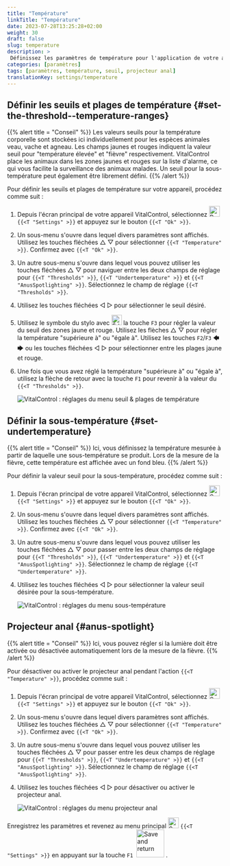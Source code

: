 ```yaml
---
title: "Température"
linkTitle: "Température"
date: 2023-07-28T13:25:28+02:00
weight: 30
draft: false
slug: temperature
description: >
 Définissez les paramètres de température pour l'application de votre appareil VitalControl
categories: [paramètres]
tags: [paramètres, température, seuil, projecteur anal]
translationKey: settings/temperature
---
```

## Définir les seuils et plages de température {#set-the-threshold--temperature-ranges}
{{% alert title = "Conseil" %}}
Les valeurs seuils pour la température corporelle sont stockées ici individuellement pour les espèces animales veau, vache et agneau. Les champs jaunes et rouges indiquent la valeur seuil pour "température élevée" et "fièvre" respectivement. VitalControl place les animaux dans les zones jaunes et rouges sur la liste d'alarme, ce qui vous facilite la surveillance des animaux malades. Un seuil pour la sous-température peut également être librement défini.
{{% /alert %}}

Pour définir les seuils et plages de température sur votre appareil, procédez comme suit :

1. Depuis l'écran principal de votre appareil VitalControl, sélectionnez <img src="/icons/gear.svg" width="25" align="bottom" alt="Paramètres" /> `{{<T "Settings" >}}` et appuyez sur le bouton `{{<T "Ok" >}}`.

2. Un sous-menu s'ouvre dans lequel divers paramètres sont affichés. Utilisez les touches fléchées △ ▽ pour sélectionner `{{<T "Temperature" >}}`. Confirmez avec `{{<T "Ok" >}}`.

3. Un autre sous-menu s'ouvre dans lequel vous pouvez utiliser les touches fléchées △ ▽ pour naviguer entre les deux champs de réglage pour `{{<T "Thresholds" >}}`, `{{<T "Undertemperature" >}}` et `{{<T "AnusSpotlighting" >}}`. Sélectionnez le champ de réglage `{{<T "Thresholds" >}}`.

4. Utilisez les touches fléchées ◁ ▷ pour sélectionner le seuil désiré.

5. Utilisez le symbole du stylo avec <img src="/icons/actions/edit.svg" width="24" align="bottom" alt="Éditer" /> la touche `F3` pour régler la valeur du seuil des zones jaune et rouge. Utilisez les flèches △ ▽ pour régler la température "supérieure à" ou "égale à". Utilisez les touches `F2`/`F3` 🡄 🡆 ou les touches fléchées ◁ ▷ pour sélectionner entre les plages jaune et rouge.

6. Une fois que vous avez réglé la température "supérieure à" ou "égale à", utilisez la flèche de retour avec la touche `F1` pour revenir à la valeur du `{{<T "Thresholds" >}}`.

    ![VitalControl : réglages du menu seuil & plages de température](../images/threshold.png "Seuil & Plages de température")

## Définir la sous-température {#set-undertemperature}
{{% alert title = "Conseil" %}}
Ici, vous définissez la température mesurée à partir de laquelle une sous-température se produit. Lors de la mesure de la fièvre, cette température est affichée avec un fond bleu.
{{% /alert %}}

Pour définir la valeur seuil pour la sous-température, procédez comme suit :

1. Depuis l'écran principal de votre appareil VitalControl, sélectionnez <img src="/icons/gear.svg" width="25" align="bottom" alt="Settings" /> `{{<T "Settings" >}}` et appuyez sur le bouton `{{<T "Ok" >}}`.

2. Un sous-menu s'ouvre dans lequel divers paramètres sont affichés. Utilisez les touches fléchées △ ▽ pour sélectionner `{{<T "Temperature" >}}`. Confirmez avec `{{<T "Ok" >}}`.

3. Un autre sous-menu s'ouvre dans lequel vous pouvez utiliser les touches fléchées △ ▽ pour passer entre les deux champs de réglage pour `{{<T "Thresholds" >}}`, `{{<T "Undertemperature" >}}` et `{{<T "AnusSpotlighting" >}}`. Sélectionnez le champ de réglage `{{<T "Undertemperature" >}}`.

4. Utilisez les touches fléchées ◁ ▷ pour sélectionner la valeur seuil désirée pour la sous-température.

    ![VitalControl : réglages du menu sous-température](../images/undertemperature.png "Sous-température")

## Projecteur anal {#anus-spotlight}
{{% alert title = "Conseil" %}}
Ici, vous pouvez régler si la lumière doit être activée ou désactivée automatiquement lors de la mesure de la fièvre.
{{% /alert %}}

Pour désactiver ou activer le projecteur anal pendant l'action `{{<T "Temperature" >}}`, procédez comme suit :

1. Depuis l'écran principal de votre appareil VitalControl, sélectionnez <img src="/icons/gear.svg" width="25" align="bottom" alt="Settings" /> `{{<T "Settings" >}}` et appuyez sur le bouton `{{<T "Ok" >}}`.

2. Un sous-menu s'ouvre dans lequel divers paramètres sont affichés. Utilisez les touches fléchées △ ▽ pour sélectionner `{{<T "Temperature" >}}`. Confirmez avec `{{<T "Ok" >}}`.

3. Un autre sous-menu s'ouvre dans lequel vous pouvez utiliser les touches fléchées △ ▽ pour passer entre les deux champs de réglage pour `{{<T "Thresholds" >}}`, `{{<T "Undertemperature" >}}` et `{{<T "AnusSpotlighting" >}}`. Sélectionnez le champ de réglage `{{<T "AnusSpotlighting" >}}`.

4. Utilisez les touches fléchées ◁ ▷ pour désactiver ou activer le projecteur anal.

    ![VitalControl : réglages du menu projecteur anal](../images/anusspotlight.png "Projecteur anal")

Enregistrez les paramètres et revenez au menu principal <img src="/icons/gear.svg" width="25" align="bottom" alt="Settings" /> `{{<T "Settings" >}}` en appuyant sur la touche `F1` &nbsp;<img src="/icons/footer/save_exit.svg" width="65" align="bottom" alt="Save and return" />&nbsp;.
